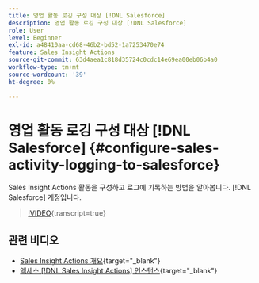 ```yaml
---
title: 영업 활동 로깅 구성 대상 [!DNL Salesforce]
description: 영업 활동 로깅 구성 대상 [!DNL Salesforce]
role: User
level: Beginner
exl-id: a48410aa-cd68-46b2-bd52-1a7253470e74
feature: Sales Insight Actions
source-git-commit: 63d4aea1c818d35724c0cdc14e69ea00eb06b4a0
workflow-type: tm+mt
source-wordcount: '39'
ht-degree: 0%

---
```


# 영업 활동 로깅 구성 대상 [!DNL Salesforce] {#configure-sales-activity-logging-to-salesforce}

Sales Insight Actions 활동을 구성하고 로그에 기록하는 방법을 알아봅니다. [!DNL Salesforce] 계정입니다.

>[!VIDEO](https://video.tv.adobe.com/v/340843/?quality=12&learn=on){transcript=true}

## 관련 비디오

* [Sales Insight Actions 개요](/help/sales-insight-actions/sales-insight-actions-overview.md){target="_blank"}
* [액세스 [!DNL Sales Insight Actions] 인스턴스](/help/sales-insight-actions/accessing-your-sales-insight-actions-instance.md){target="_blank"}
